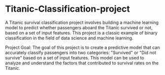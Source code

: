 # Titanic-Classification-project
A Titanic survival classification project involves building a machine learning model to predict whether passengers aboard the Titanic survived or not, based on a set of input features. This project is a classic example of binary classification in the field of data science and machine learning.

Project Goal:
The goal of this project is to create a predictive model that can accurately classify passengers into two categories: "Survived" or "Did not survive" based on a set of input features. This model can be used to analyze and understand the factors that contributed to survival rates on the Titanic.
